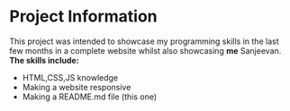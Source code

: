 # Project Information 
This project was intended to showcase my programming skills in the last few months in a complete website whilst also showcasing **me** Sanjeevan. 
**The skills include:**
- HTML,CSS,JS knowledge
- Making a website responsive
- Making a README.md file (this one)
